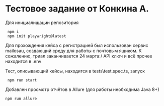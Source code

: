 # Тестовое задание от Конкина А.

Для инициалищации репозитория

```
 npm i
 npm init playwright@latest
```

Для прохождения кейса с регистрацией был использован сервис mailosau, создающий среду для работы с почтовым ящиком. К сожалению, триал заканчивается 24 марта:/
API ключ и всё прочее находится в .env

Тест, описывающий кейсы, находится в tests\test.spec.ts, запуск

```
 npm run start
```

Добавлен просмотр отчётов в Allure (для работы необходима Java 8+)

```
npm run allure
```
